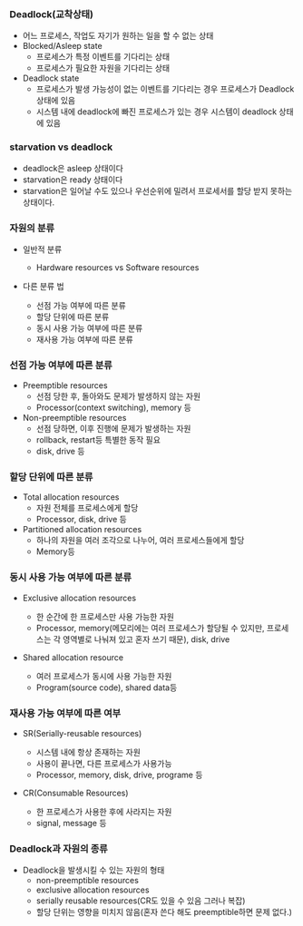 ### Deadlock(교착상태)

- 어느 프로세스, 작업도 자기가 원하는 일을 할 수 없는 상태
- Blocked/Asleep state
  - 프로세스가 특정 이벤트를 기다리는 상태
  - 프로세스가 필요한 자원을 기다리는 상태
- Deadlock state
  - 프로세스가 발생 가능성이 없는 이벤트를 기다리는 경우 프로세스가 Deadlock 상태에 있음
  - 시스템 내에 deadlock에 빠진 프로세스가 있는 경우 시스템이 deadlock 상태에 있음

### starvation vs deadlock

- deadlock은 asleep 상태이다
- starvation은 ready 상태이다
- starvation은 일어날 수도 있으나 우선순위에 밀려서 프로세서를 할당 받지 못하는 상태이다.

### 자원의 분류

- 일반적 분류

  - Hardware resources vs Software resources

- 다른 분류 법
  - 선점 가능 여부에 따른 분류
  - 할당 단위에 따른 분류
  - 동시 사용 가능 여부에 따른 분류
  - 재사용 가능 여부에 따른 분류

### 선점 가능 여부에 따른 분류

- Preemptible resources
  - 선점 당한 후, 돌아와도 문제가 발생하지 않는 자원
  - Processor(context switching), memory 등
- Non-preemptible resources
  - 선점 당하면, 이후 진행에 문제가 발생하는 자원
  - rollback, restart등 특별한 동작 필요
  - disk, drive 등

### 할당 단위에 따른 분류

- Total allocation resources
  - 자원 전체를 프로세스에게 할당
  - Processor, disk, drive 등
- Partitioned allocation resources
  - 하나의 자원을 여러 조각으로 나누어, 여러 프로세스들에게 할당
  - Memory등

### 동시 사용 가능 여부에 따른 분류

- Exclusive allocation resources

  - 한 순간에 한 프로세스만 사용 가능한 자원
  - Processor, memory(메모리에는 여러 프로세스가 할당될 수 있지만, 프로세스는 각 영역별로 나눠져 있고 혼자 쓰기 때문), disk, drive

- Shared allocation resource
  - 여러 프로세스가 동시에 사용 가능한 자원
  - Program(source code), shared data등

### 재사용 가능 여부에 따른 여부

- SR(Serially-reusable resources)

  - 시스템 내에 항상 존재하는 자원
  - 사용이 끝나면, 다른 프로세스가 사용가능
  - Processor, memory, disk, drive, programe 등

- CR(Consumable Resources)
  - 한 프로세스가 사용한 후에 사라지는 자원
  - signal, message 등

### Deadlock과 자원의 종류

- Deadlock을 발생시킬 수 있는 자원의 형태
  - non-preemptible resources
  - exclusive allocation resources
  - serially reusable resources(CR도 있을 수 있음 그러나 복잡)
  - 할당 단위는 영향을 미치지 않음(혼자 쓴다 해도 preemptible하면 문제 없다.)
